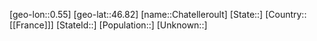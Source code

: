 ﻿---
location: [46.82,0.55]
type: City
tags:
- geo/City


SpocWebEntityId: 29560
isDeleted: false
confidential: public

---
[geo-lon::0.55]
[geo-lat::46.82]
[name::Chatelleroult]
[State::]
[Country::[[France]]]
[StateId::]
[Population::]
[Unknown::]

